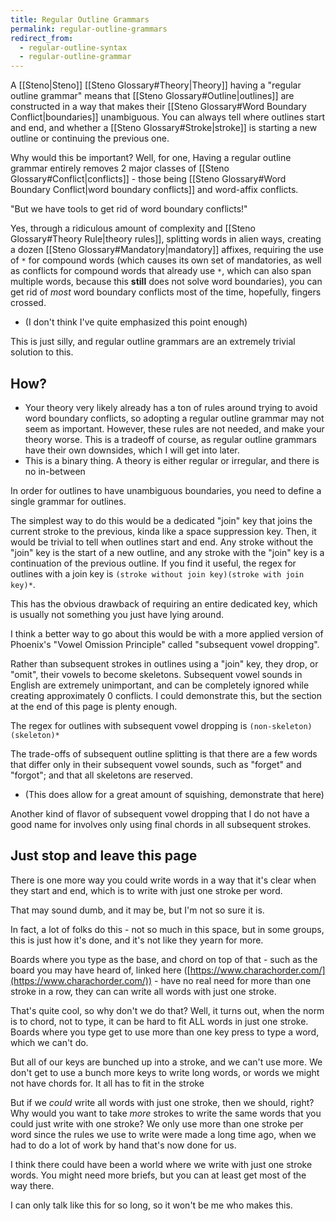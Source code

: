 ```yaml
---
title: Regular Outline Grammars
permalink: regular-outline-grammars
redirect_from:
  - regular-outline-syntax
  - regular-outline-grammar
---
```


A [[Steno|Steno]] [[Steno Glossary#Theory|Theory]] having a "regular outline grammar" means that [[Steno Glossary#Outline|outlines]] are constructed in a way that makes their [[Steno Glossary#Word Boundary Conflict|boundaries]] unambiguous. You can always tell where outlines start and end, and whether a [[Steno Glossary#Stroke|stroke]] is starting a new outline or continuing the previous one.

Why would this be important? Well, for one, Having a regular outline grammar entirely removes 2 major classes of [[Steno Glossary#Conflict|conflicts]] - those being [[Steno Glossary#Word Boundary Conflict|word boundary conflicts]] and word-affix conflicts.

"But we have tools to get rid of word boundary conflicts!"

Yes, through a ridiculous amount of complexity and [[Steno Glossary#Theory Rule|theory rules]], splitting words in alien ways, creating a dozen [[Steno Glossary#Mandatory|mandatory]] affixes, requiring the use of `*` for compound words (which causes its own set of mandatories, as well as conflicts for compound words that already use `*`, which can also span multiple words, because this **still** does not solve word boundaries), you can get rid of _most_ word boundary conflicts most of the time, hopefully, fingers crossed.

- (I don't think I've quite emphasized this point enough)

This is just silly, and regular outline grammars are an extremely trivial solution to this.

## How?

- Your theory very likely already has a ton of rules around trying to avoid word boundary conflicts, so adopting a regular outline grammar may not seem as important. However, these rules are not needed, and make your theory worse. This is a tradeoff of course, as regular outline grammars have their own downsides, which I will get into later.
- This is a binary thing. A theory is either regular or irregular, and there is no in-between

In order for outlines to have unambiguous boundaries, you need to define a single grammar for outlines.

The simplest way to do this would be a dedicated "join" key that joins the current stroke to the previous, kinda like a space  suppression key. Then, it would be trivial to tell when outlines start and end. Any stroke without the "join" key is the start of a new outline, and any stroke with the "join" key is a continuation of the previous outline. If you find it useful, the regex for outlines with a join key is `(stroke without join key)(stroke with join key)*`.

This has the obvious drawback of requiring an entire dedicated key, which is usually not something you just have lying around.

I think a better way to go about this would be with a more applied version of Phoenix's "Vowel Omission Principle" called "subsequent vowel dropping".

Rather than subsequent strokes in outlines using a "join" key, they drop, or "omit", their vowels to become skeletons. Subsequent vowel sounds in English are extremely unimportant, and can be completely ignored while creating approximately 0 conflicts. I could demonstrate this, but the section at the end of this page is plenty enough.

The regex for outlines with subsequent vowel dropping is `(non-skeleton)(skeleton)*`

The trade-offs of subsequent outline splitting is that there are a few words that differ only in their subsequent vowel sounds, such as "forget" and "forgot"; and that all skeletons are reserved.

- (This does allow for a great amount of squishing, demonstrate that here)

Another kind of flavor of subsequent vowel dropping that I do not have a good name for involves only using final chords in all subsequent strokes.

## Just stop and leave this page

There is one more way you could write words in a way that it's clear when they start and end, which is to write with just one stroke per word.

That may sound dumb, and it may be, but I'm not so sure it is.

In fact, a lot of folks do this - not so much in this space, but in some groups, this is just how it's done, and it's not like they yearn for more.

Boards where you type as the base, and chord on top of that - such as the board you may have heard of, linked here ([https://www.charachorder.com/](https://www.charachorder.com/)) - have no real need for more than one stroke in a row, they can can write all words with just one stroke.

That's quite cool, so why don't we do that? Well, it turns out, when the norm is to chord, not to type, it can be hard to fit ALL words in just one stroke. Boards where you type get to use more than one key press to type a word, which we can't do.

But all of our keys are bunched up into a stroke, and we can't use more. We don't get to use a bunch more keys to write long words, or words we might not have chords for. It all has to fit in the stroke

But if we _could_ write all words with just one stroke, then we should, right? Why would you want to take _more_ strokes to write the same words that you could just write with one stroke? We only use more than one stroke per word since the rules we use to write were made a long time ago, when we had to do a lot of work by hand that's now done for us.

I think there could have been a world where we write with just one stroke words. You might need more briefs, but you can at least get most of the way there.

I can only talk like this for so long, so it won't be me who makes this.

